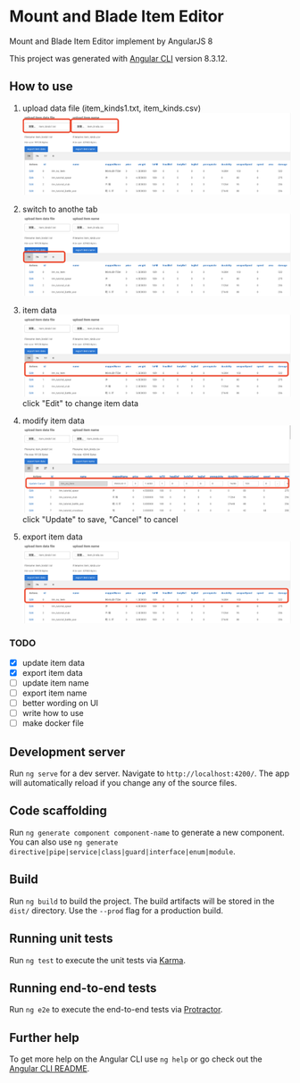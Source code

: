 # Mount and Blade Item Editor
Mount and Blade Item Editor implement by AngularJS 8

This project was generated with [Angular CLI](https://github.com/angular/angular-cli) version 8.3.12.

## How to use
1. upload data file (item_kinds1.txt, item_kinds.csv)
![upload files](https://github.com/kan01234/mb-item-editor/blob/master/img/sc-1.png)

2. switch to anothe tab
![swtich tab](https://github.com/kan01234/mb-item-editor/blob/master/img/sc-2.png)

3. item data
![item data](https://github.com/kan01234/mb-item-editor/blob/master/img/sc-3.png)
click "Edit" to change item data

4. modify item data
![modify item data](https://github.com/kan01234/mb-item-editor/blob/master/img/sc-4.png)
click "Update" to save, "Cancel" to cancel

5. export item data
![export item data](https://github.com/kan01234/mb-item-editor/blob/master/img/sc-5.png)

### TODO
- [x] update item data
- [x] export item data
- [ ] update item name
- [ ] export item name
- [ ] better wording on UI
- [ ] write how to use
- [ ] make docker file

## Development server

Run `ng serve` for a dev server. Navigate to `http://localhost:4200/`. The app will automatically reload if you change any of the source files.

## Code scaffolding

Run `ng generate component component-name` to generate a new component. You can also use `ng generate directive|pipe|service|class|guard|interface|enum|module`.

## Build

Run `ng build` to build the project. The build artifacts will be stored in the `dist/` directory. Use the `--prod` flag for a production build.

## Running unit tests

Run `ng test` to execute the unit tests via [Karma](https://karma-runner.github.io).

## Running end-to-end tests

Run `ng e2e` to execute the end-to-end tests via [Protractor](http://www.protractortest.org/).

## Further help

To get more help on the Angular CLI use `ng help` or go check out the [Angular CLI README](https://github.com/angular/angular-cli/blob/master/README.md).
